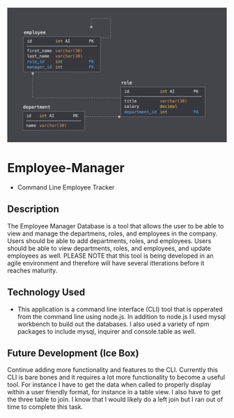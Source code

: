 ![screenshot of Employee Manager CLI Tool](Assets/schema.png)

# Employee-Manager
* Command Line Employee Tracker

## Description
The Employee Manager Database is a tool that allows the user to be able to view and manage the departmens, roles, and employees in the company.  Users should be able to add departments, roles, and employees.  Users should be able to view departments, roles, and employees, and update employees as well. PLEASE NOTE that this tool is being developed in an agile environment and therefore will have several itterations before it reaches maturity.

## Technology Used
* This application is a command line interface (CLI) tool that is opperated from the command line using node.js.  In addition to node.js I used mysql workbench to build out the databases.  I also used a variety of npm packages to include mysql, inquirer and console.table as well.  

## Future Development (Ice Box)
Continue adding more functionality and features to the CLI.  Currently this CLI is bare bones and it requires a lot more functionality to become a useful tool. For instance I have to get the data when called to properly display within a user friendly format, for instance in a table view.  I also have to get the three table to join.  I know that I would likely do a left join but I ran out of time to complete this task.
